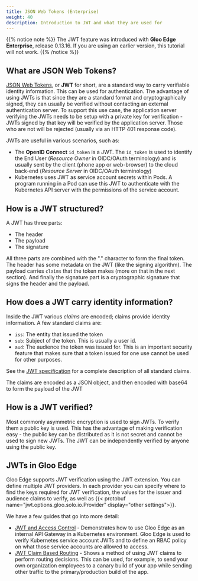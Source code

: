 ```yaml
---
title: JSON Web Tokens (Enterprise)
weight: 40
description: Introduction to JWT and what they are used for
---
```


{{% notice note %}}
The JWT feature was introduced with **Gloo Edge Enterprise**, release 0.13.16. If you are using an earlier version, this tutorial will not work.
{{% /notice %}}

## What are JSON Web Tokens?
[JSON Web Tokens](https://jwt.io/), or **JWT** for short, are a standard way to carry verifiable identity information.
This can be used for authentication. The advantage of using JWTs is that since they are a standard
format and cryptographically signed, they can usually be verified without contacting an external
authentication server. To support this use case, the application server verifying the JWTs needs to
be setup with a private key for verification - JWTs signed by that key will be verified by the
application server. Those who are not will be rejected (usually via an HTTP 401 response code).

JWTs are useful in various scenarios, such as:

- The **OpenID Connect** `id_token` is a JWT. The `id_token` is used to identify the End User (*Resource Owner* 
  in OIDC/OAuth terminology) and is usually sent by the client (phone app or web-browser) to
  the cloud back-end (*Resource Server* in OIDC/OAuth terminology)
- Kubernetes uses JWT as service account secrets within Pods. A program running in a Pod can
  use this JWT to authenticate with the Kubernetes API server with the permissions of the 
  service account.

## How is a JWT structured?
A JWT has three parts:

- The header
- The payload
- The signature

All three parts are combined with the "." character to form the final token. The header has some
metadata on the JWT (like the signing algorithm). The payload carries `claims` that the token makes 
(more on that in the next section). And finally the signature part is a cryptographic signature that 
signs the header and the payload.

## How does a JWT carry identity information?
Inside the JWT various *claims* are encoded; claims provide identity information. A few standard claims are:

- `iss`: The entity that issued the token
- `sub`: Subject of the token. This is usually a user id.
- `aud`: The audience the token was issued for. This is an important security feature that makes sure that a token 
issued for one use cannot be used for other purposes.
          
See the [JWT specification](https://tools.ietf.org/html/rfc7519#section-4.1) for a complete description of all standard claims.

The claims are encoded as a JSON object, and then encoded with base64 to form the payload of the JWT

## How is a JWT verified?
Most commonly asymmetric encryption is used to sign JWTs. To verify them a public key is used. This 
has the advantage of making verification easy - the public key can be distributed as it is not secret
and cannot be used to sign new JWTs. The JWT can be independently verified by anyone using the public key.

## JWTs in Gloo Edge
Gloo Edge supports JWT verification using the JWT extension. You can define multiple JWT providers.
In each provider you can specify where to find the keys required for JWT verification, the 
values for the issuer and audience claims to verify, as well as {{< protobuf name="jwt.options.gloo.solo.io.Provider" display="other settings">}}.

We have a few guides that go into more detail:

- [JWT and Access Control](./access_control) - Demonstrates how to use Gloo Edge as an internal API Gateway
  in a Kubernetes environment. Gloo Edge is used to verify Kubernetes service account JWTs and to define
  an RBAC policy on what those service accounts are allowed to access.
- [JWT Claim Based Routing](./claim_routing) - Shows a method of using JWT claims to perform routing
  decisions. This can be used, for example, to send your own organization employees to a canary build
  of your app while sending other traffic to the primary/production build of the app.
